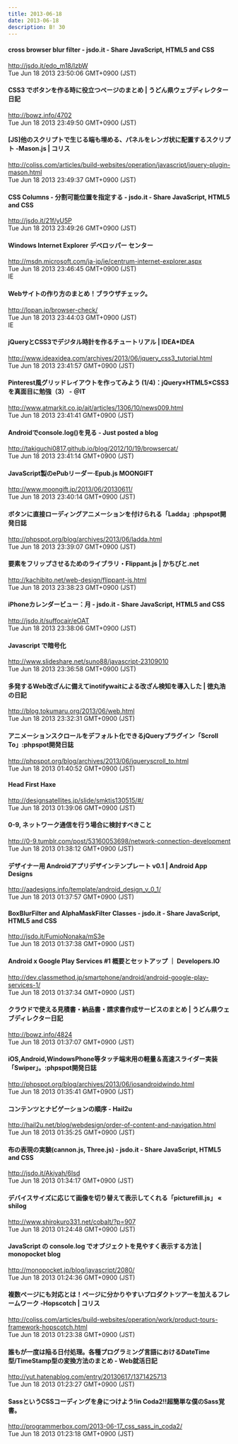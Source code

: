 ```yaml
---
title: 2013-06-18
date: 2013-06-18
description: B! 30
---
```


#### cross browser blur filter - jsdo.it - Share JavaScript, HTML5 and CSS
http://jsdo.it/edo_m18/lzbW<br>
Tue Jun 18 2013 23:50:06 GMT+0900 (JST)<br>


#### CSS3 でボタンを作る時に役立つページのまとめ | うどん県ウェブディレクター日記
http://bowz.info/4702<br>
Tue Jun 18 2013 23:49:50 GMT+0900 (JST)<br>


####   [JS]他のスクリプトで生じる端も埋める、パネルをレンガ状に配置するスクリプト -Mason.js | コリス
http://coliss.com/articles/build-websites/operation/javascript/jquery-plugin-mason.html<br>
Tue Jun 18 2013 23:49:37 GMT+0900 (JST)<br>


#### CSS Columns - 分割可能位置を指定する - jsdo.it - Share JavaScript, HTML5 and CSS
http://jsdo.it/21f/yU5P<br>
Tue Jun 18 2013 23:49:26 GMT+0900 (JST)<br>


#### Windows Internet Explorer デベロッパー センター
http://msdn.microsoft.com/ja-jp/ie/centrum-internet-explorer.aspx<br>
Tue Jun 18 2013 23:46:45 GMT+0900 (JST)<br>
IE


#### Webサイトの作り方のまとめ！ブラウザチェック。
http://lopan.jp/browser-check/<br>
Tue Jun 18 2013 23:44:03 GMT+0900 (JST)<br>
IE


#### jQueryとCSS3でデジタル時計を作るチュートリアル | IDEA*IDEA
http://www.ideaxidea.com/archives/2013/06/jquery_css3_tutorial.html<br>
Tue Jun 18 2013 23:41:57 GMT+0900 (JST)<br>


####  Pinterest風グリッドレイアウトを作ってみよう (1/4)：jQuery×HTML5×CSS3を真面目に勉強（3） - ＠IT
http://www.atmarkit.co.jp/ait/articles/1306/10/news009.html<br>
Tue Jun 18 2013 23:41:41 GMT+0900 (JST)<br>


#### Androidでconsole.log()を見る - Just posted a blog
http://takiguchi0817.github.io/blog/2012/10/19/browsercat/<br>
Tue Jun 18 2013 23:41:14 GMT+0900 (JST)<br>


#### JavaScript製のePubリーダー·Epub.js MOONGIFT
http://www.moongift.jp/2013/06/20130611/<br>
Tue Jun 18 2013 23:40:14 GMT+0900 (JST)<br>


#### ボタンに直接ローディングアニメーションを付けられる「Ladda」:phpspot開発日誌
http://phpspot.org/blog/archives/2013/06/ladda.html<br>
Tue Jun 18 2013 23:39:07 GMT+0900 (JST)<br>


#### 要素をフリップさせるためのライブラリ・Flippant.js | かちびと.net
http://kachibito.net/web-design/flippant-js.html<br>
Tue Jun 18 2013 23:38:23 GMT+0900 (JST)<br>


#### iPhoneカレンダービュー：月 - jsdo.it - Share JavaScript, HTML5 and CSS
http://jsdo.it/suffocair/eOAT<br>
Tue Jun 18 2013 23:38:06 GMT+0900 (JST)<br>


#### Javascript で暗号化
http://www.slideshare.net/suno88/javascript-23109010<br>
Tue Jun 18 2013 23:36:58 GMT+0900 (JST)<br>


#### 多発するWeb改ざんに備えてinotifywaitによる改ざん検知を導入した | 徳丸浩の日記
http://blog.tokumaru.org/2013/06/web.html<br>
Tue Jun 18 2013 23:32:31 GMT+0900 (JST)<br>


#### アニメーションスクロールをデフォルト化できるjQueryプラグイン「Scroll To」:phpspot開発日誌
http://phpspot.org/blog/archives/2013/06/jqueryscroll_to.html<br>
Tue Jun 18 2013 01:40:52 GMT+0900 (JST)<br>


#### Head First Haxe
http://designsatellites.jp/slide/smktjs130515/#/<br>
Tue Jun 18 2013 01:39:06 GMT+0900 (JST)<br>


#### 0-9, ネットワーク通信を行う場合に検討すべきこと
http://0-9.tumblr.com/post/53160053698/network-connection-development<br>
Tue Jun 18 2013 01:38:12 GMT+0900 (JST)<br>


#### デザイナー用 Androidアプリデザインテンプレート v0.1 | Android App Designs
http://aadesigns.info/template/android_design_v_0_1/<br>
Tue Jun 18 2013 01:37:57 GMT+0900 (JST)<br>


#### BoxBlurFilter and AlphaMaskFilter Classes - jsdo.it - Share JavaScript, HTML5 and CSS
http://jsdo.it/FumioNonaka/mS3e<br>
Tue Jun 18 2013 01:37:38 GMT+0900 (JST)<br>


#### Android x Google Play Services #1 概要とセットアップ ｜ Developers.IO
http://dev.classmethod.jp/smartphone/android/android-google-play-services-1/<br>
Tue Jun 18 2013 01:37:34 GMT+0900 (JST)<br>


#### クラウドで使える見積書・納品書・請求書作成サービスのまとめ | うどん県ウェブディレクター日記
http://bowz.info/4824<br>
Tue Jun 18 2013 01:37:07 GMT+0900 (JST)<br>


#### iOS,Android,WindowsPhone等タッチ端末用の軽量＆高速スライダー実装「Swiper」。:phpspot開発日誌
http://phpspot.org/blog/archives/2013/06/iosandroidwindo.html<br>
Tue Jun 18 2013 01:35:41 GMT+0900 (JST)<br>


#### コンテンツとナビゲーションの順序 - Hail2u
http://hail2u.net/blog/webdesign/order-of-content-and-navigation.html<br>
Tue Jun 18 2013 01:35:25 GMT+0900 (JST)<br>


#### 布の表現の実験(cannon.js, Three.js) - jsdo.it - Share JavaScript, HTML5 and CSS
http://jsdo.it/Akiyah/6Isd<br>
Tue Jun 18 2013 01:34:17 GMT+0900 (JST)<br>


#### デバイスサイズに応じて画像を切り替えて表示してくれる「picturefill.js」 « shilog
http://www.shirokuro331.net/cobalt/?p=907<br>
Tue Jun 18 2013 01:24:48 GMT+0900 (JST)<br>


#### JavaScript の console.log でオブジェクトを見やすく表示する方法 | monopocket blog
http://monopocket.jp/blog/javascript/2080/<br>
Tue Jun 18 2013 01:24:36 GMT+0900 (JST)<br>


####   複数ページにも対応とは！ページに分かりやすいプロダクトツアーを加えるフレームワーク -Hopscotch | コリス
http://coliss.com/articles/build-websites/operation/work/product-tours-framework-hopscotch.html<br>
Tue Jun 18 2013 01:23:38 GMT+0900 (JST)<br>


#### 誰もが一度は陥る日付処理。各種プログラミング言語におけるDateTime型/TimeStamp型の変換方法のまとめ - Web就活日記
http://yut.hatenablog.com/entry/20130617/1371425713<br>
Tue Jun 18 2013 01:23:27 GMT+0900 (JST)<br>


#### SassというCSSコーディングを身につけよう!in Coda2!!超簡単な僕のSass覚書。
http://programmerbox.com/2013-06-17_css_sass_in_coda2/<br>
Tue Jun 18 2013 01:23:18 GMT+0900 (JST)<br>



